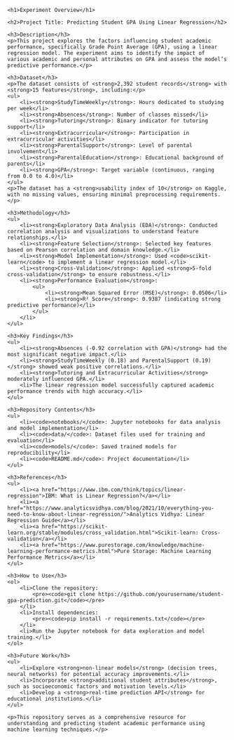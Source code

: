 
    <h1>Experiment Overview</h1>
    
    <h2>Project Title: Predicting Student GPA Using Linear Regression</h2>
    
    <h3>Description</h3>
    <p>This project explores the factors influencing student academic performance, specifically Grade Point Average (GPA), using a linear regression model. The experiment aims to identify the impact of various academic and personal attributes on GPA and assess the model’s predictive performance.</p>
    
    <h3>Dataset</h3>
    <p>The dataset consists of <strong>2,392 student records</strong> with <strong>15 features</strong>, including:</p>
    <ul>
        <li><strong>StudyTimeWeekly</strong>: Hours dedicated to studying per week</li>
        <li><strong>Absences</strong>: Number of classes missed</li>
        <li><strong>Tutoring</strong>: Binary indicator for tutoring support</li>
        <li><strong>Extracurricular</strong>: Participation in extracurricular activities</li>
        <li><strong>ParentalSupport</strong>: Level of parental involvement</li>
        <li><strong>ParentalEducation</strong>: Educational background of parents</li>
        <li><strong>GPA</strong>: Target variable (continuous, ranging from 0.0 to 4.0)</li>
    </ul>
    <p>The dataset has a <strong>usability index of 10</strong> on Kaggle, with no missing values, ensuring minimal preprocessing requirements.</p>
    
    <h3>Methodology</h3>
    <ul>
        <li><strong>Exploratory Data Analysis (EDA)</strong>: Conducted correlation analysis and visualizations to understand feature relationships.</li>
        <li><strong>Feature Selection</strong>: Selected key features based on Pearson correlation and domain knowledge.</li>
        <li><strong>Model Implementation</strong>: Used <code>scikit-learn</code> to implement a linear regression model.</li>
        <li><strong>Cross-Validation</strong>: Applied <strong>5-fold cross-validation</strong> to ensure robustness.</li>
        <li><strong>Performance Evaluation</strong>:
            <ul>
                <li><strong>Mean Squared Error (MSE)</strong>: 0.0506</li>
                <li><strong>R² Score</strong>: 0.9387 (indicating strong predictive performance)</li>
            </ul>
        </li>
    </ul>
    
    <h3>Key Findings</h3>
    <ul>
        <li><strong>Absences (-0.92 correlation with GPA)</strong> had the most significant negative impact.</li>
        <li><strong>StudyTimeWeekly (0.18) and ParentalSupport (0.19)</strong> showed weak positive correlations.</li>
        <li><strong>Tutoring and Extracurricular Activities</strong> moderately influenced GPA.</li>
        <li>The linear regression model successfully captured academic performance trends with high accuracy.</li>
    </ul>
    
    <h3>Repository Contents</h3>
    <ul>
        <li><code>notebooks/</code>: Jupyter notebooks for data analysis and model implementation</li>
        <li><code>data/</code>: Dataset files used for training and evaluation</li>
        <li><code>models/</code>: Saved trained models for reproducibility</li>
        <li><code>README.md</code>: Project documentation</li>
    </ul>
    
    <h3>References</h3>
    <ul>
        <li><a href="https://www.ibm.com/think/topics/linear-regression">IBM: What is Linear Regression?</a></li>
        <li><a href="https://www.analyticsvidhya.com/blog/2021/10/everything-you-need-to-know-about-linear-regression/">Analytics Vidhya: Linear Regression Guide</a></li>
        <li><a href="https://scikit-learn.org/stable/modules/cross_validation.html">Scikit-learn: Cross-validation</a></li>
        <li><a href="https://www.purestorage.com/knowledge/machine-learning-performance-metrics.html">Pure Storage: Machine Learning Performance Metrics</a></li>
    </ul>
    
    <h3>How to Use</h3>
    <ol>
        <li>Clone the repository:
            <pre><code>git clone https://github.com/yourusername/student-gpa-prediction.git</code></pre>
        </li>
        <li>Install dependencies:
            <pre><code>pip install -r requirements.txt</code></pre>
        </li>
        <li>Run the Jupyter notebook for data exploration and model training.</li>
    </ol>
    
    <h3>Future Work</h3>
    <ul>
        <li>Explore <strong>non-linear models</strong> (decision trees, neural networks) for potential accuracy improvements.</li>
        <li>Incorporate <strong>additional student attributes</strong>, such as socioeconomic factors and motivation levels.</li>
        <li>Develop a <strong>real-time prediction API</strong> for educational institutions.</li>
    </ul>
    
    <p>This repository serves as a comprehensive resource for understanding and predicting student academic performance using machine learning techniques.</p>

